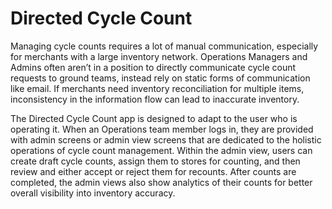 # Directed Cycle Count

Managing cycle counts requires a lot of manual communication, especially for merchants with a large inventory network. Operations Managers and Admins often aren’t in a position to directly communicate cycle count requests to ground teams, instead rely on static forms of communication like email. If merchants need inventory reconciliation for multiple items, inconsistency in the information flow can lead to inaccurate inventory.

The Directed Cycle Count app is designed to adapt to the user who is operating it. When an Operations team member logs in, they are provided with admin screens or admin view screens that are dedicated to the holistic operations of cycle count management. Within the admin view, users can create draft cycle counts, assign them to stores for counting, and then review and either accept or reject them for recounts. After counts are completed, the admin views also show analytics of their counts for better overall visibility into inventory accuracy.


